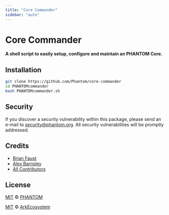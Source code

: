 ```yaml
---
title: "Core Commander"
sidebar: "auto"
---
```


# Core Commander

**A shell script to easily setup, configure and maintain an PHANTOM Core.**

## Installation

```bash
git clone https://github.com/Phantom/core-commander
cd PHANTOMcommander
bash PHANTOMcommander.sh
```

## Security

If you discover a security vulnerability within this package, please send an e-mail to <security@phantom.org>. All security vulnerabilities will be promptly addressed.

## Credits

- [Brian Faust](https://github.com/faustbrian)
- [Alex Barnsley](https://github.com/alexbarnsley)
- [All Contributors](./contributors)

## License

[MIT](LICENSE) © [PHANTOM](https://phantom.org)

[MIT](LICENSE) © [ArkEcosystem](https://ark.io)
